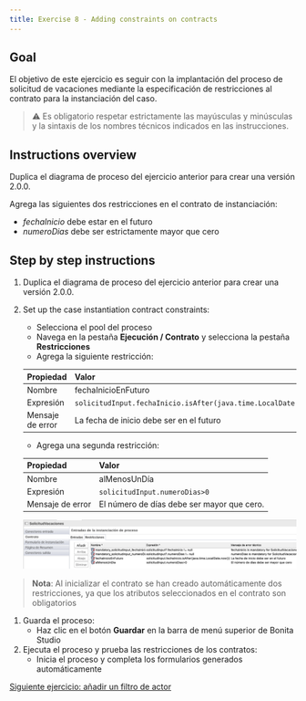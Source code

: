 ```yaml
---
title: Exercise 8 - Adding constraints on contracts
---
```


## Goal

El objetivo de este ejercicio es seguir con la implantación del proceso de solicitud de vacaciones mediante la especificación de restricciones al contrato para la instanciación del caso.

> ⚠ Es obligatorio respetar estrictamente las mayúsculas y minúsculas y la sintaxis de los nombres técnicos indicados en las instrucciones.

## Instructions overview

Duplica el diagrama de proceso del ejercicio anterior para crear una versión 2.0.0.

Agrega las siguientes dos restricciones en el contrato de instanciación:

- *fechaInicio* debe estar en el futuro
- *numeroDias* debe ser estrictamente mayor que cero


## Step by step instructions

1. Duplica el diagrama de proceso del ejercicio anterior para crear una versión 2.0.0.

1. Set up the case instantiation contract constraints:
   - Selecciona el pool del proceso
   - Navega en la pestaña **Ejecución / Contrato** y selecciona la pestaña **Restricciones**
   - Agrega la siguiente restricción:
  
    Propiedad | Valor
    --------- | ------
    Nombre    | fechaInicioEnFuturo
    Expresión | `solicitudInput.fechaInicio.isAfter(java.time.LocalDate.now())`
    Mensaje de error| La fecha de inicio debe ser en el futuro

   - Agrega una segunda restricción:
  
    Propiedad | Valor
    -------- | ------
    Nombre | alMenosUnDía
    Expresión | `solicitudInput.numeroDias>0`
    Mensaje de error | El número de días debe ser mayor que cero.

   ![definición de restricciones](images/ex08/ex8_01.png)

> **Nota**: Al inicializar el contrato se han creado automáticamente dos restricciones, ya que los atributos seleccionados en el contrato son obligatorios

1. Guarda el proceso:
    - Haz clic en el botón **Guardar** en la barra de menú superior de Bonita Studio
1. Ejecuta el proceso y prueba las restricciones de los contratos:
    - Inicia el proceso y completa los formularios generados automáticamente

[Siguiente ejercicio: añadir un filtro de actor](09-actor-filter.md)
